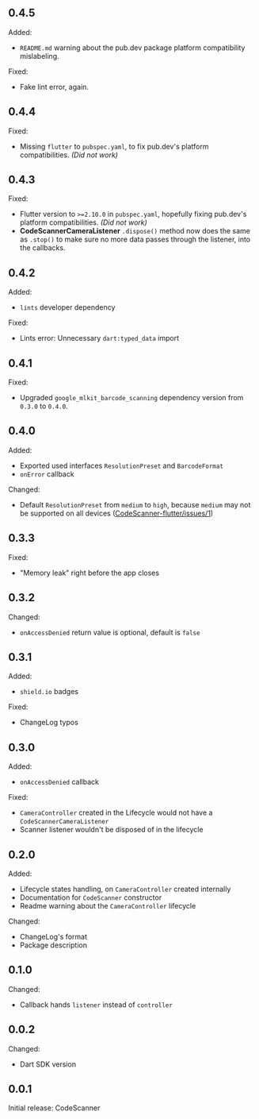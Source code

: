## 0.4.5

Added:
- `README.md` warning about the pub.dev package platform compatibility mislabeling.

Fixed:
- Fake lint error, again.

## 0.4.4 

Fixed:
- Missing `flutter` to `pubspec.yaml`, to fix pub.dev's platform compatibilities. *(Did not work)*

## 0.4.3

Fixed:
- Flutter version to `>=2.10.0` in `pubspec.yaml`, hopefully fixing pub.dev's platform compatibilities. *(Did not work)*
- **CodeScannerCameraListener** `.dispose()` method now does the same as `.stop()` to make sure no more data passes through the listener, into the callbacks.

## 0.4.2

Added:
- `lints` developer dependency

Fixed:
- Lints error: Unnecessary `dart:typed_data` import

## 0.4.1

Fixed:
- Upgraded `google_mlkit_barcode_scanning` dependency version from `0.3.0` to `0.4.0`.

## 0.4.0

Added:
- Exported used interfaces `ResolutionPreset` and `BarcodeFormat`
- `onError` callback

Changed:
- Default `ResolutionPreset` from `medium` to `high`, because `medium` may not be supported on all devices ([CodeScanner-flutter/issues/1](https://github.com/DrafaKiller/CodeScanner-flutter/issues/1))

## 0.3.3

Fixed:
- "Memory leak" right before the app closes

## 0.3.2

Changed:
- `onAccessDenied` return value is optional, default is `false`

## 0.3.1

Added:
- `shield.io` badges

Fixed:
- ChangeLog typos

## 0.3.0

Added:
- `onAccessDenied` callback

Fixed:
- `CameraController` created in the Lifecycle would not have a `CodeScannerCameraListener`
- Scanner listener wouldn't be disposed of in the lifecycle


## 0.2.0

Added:
- Lifecycle states handling, on `CameraController` created internally
- Documentation for `CodeScanner` constructor
- Readme warning about the `CameraController` lifecycle

Changed:
- ChangeLog's format
- Package description

## 0.1.0

Changed:
- Callback hands `listener` instead of `controller`

## 0.0.2

Changed:
- Dart SDK version

## 0.0.1

Initial release: CodeScanner
